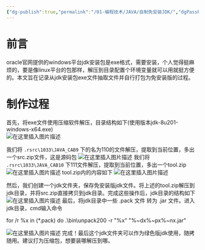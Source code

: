 ```yaml
---
{"dg-publish":true,"permalink":"/01-编程技术/JAVA/自制免安装JDK/","dgPassFrontmatter":true,"created":"2023-10-27T08:59:53.233+08:00","updated":"2024-01-19T08:47:56.000+08:00"}
---
```





# 前言

oracle官网提供的windows平台jdk安装包是exe格式，需要安装，个人觉得挺麻烦的，要是像linux平台的包那样，解压到目录配置个环境变量就可以用就挺方便的。本文旨在记录从jdk安装包exe文件抽取文件并自行打包为免安装版的过程。

# 制作过程

首先，将exe文件使用压缩软件解压，目录结构如下(使用版本jdk-8u201-windows-x64.exe)   
![在这里插入图片描述](/img/user/assets/1692603870-c3f2b886f5a80518faf75feba905079f.png)

我们将 `.rsrc\1033\JAVA_CAB9` 下的名为110的文件解压，提取到当前位置，多出一个src.zip文件，这是源码包 
![在这里插入图片描述](/img/user/assets/1692603870-1916acbc32fe6cda9df68e06fda2052b.png) 我们将 `.rsrc\1033\JAVA_CAB10` 下111文件解压，提取到当前位置，多出一个tool.zip 
![在这里插入图片描述](/img/user/assets/1692603870-3048dac82ecb644a8ac90336e01055cf.png) tool.zip内的内容如下 
![在这里插入图片描述](/img/user/assets/1692603870-e73427abc1b39035011576e9d2b155fb.png)

然后，我们创建一个jdk文件夹，保存免安装版jdk文件。将上述的tool.zip解压到jdk目录，并将src.zip直接拷贝到jdk目录。完成这些操作后，jdk目录的结构如下 
![在这里插入图片描述](/img/user/assets/1692603870-dd3447aad6a4d8ac39d330a43c485059.png) 最后，将jdk目录中一些 .pack 文件 转为 .jar 文件。进入jdk目录，cmd输入命令

for /r %x in (*.pack) do .\bin\unpack200 -r "%x" "%~dx%~px%~nx.jar"

![在这里插入图片描述](/img/user/assets/1692603870-8b201de6644d730bd5b34559c1c79f5c.png) 完成！最后这个jdk文件夹可以作为绿色版jdk使用，随拷随用。建议打为压缩包，想要装哪解压到哪。

